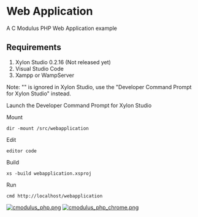 # Web Application
A C Modulus PHP Web Application example

## Requirements
1. Xylon Studio 0.2.16 (Not released yet)
2. Visual Studio Code
3. Xampp or WampServer

Note: "<cmodulus require="seshaUI.web"/>" is ignored in Xylon Studio, use the "Developer Command Prompt for Xylon Studio" instead. 

Launch the Developer Command Prompt for Xylon Studio

Mount 
```
dir -mount /src/webapplication
```


Edit
```
editor code
```


Build
```
xs -build webapplication.xsproj
```


Run
```
cmd http://localhost/webapplication
```

[![cmodulus_php.png](https://s26.postimg.org/lg82iub2h/cmodulus_php.png)](https://postimg.org/image/c8fu25405/)
[![cmodulus_php_chrome.png](https://s26.postimg.org/m79zg3s7d/cmodulus_php_chrome.png)](https://postimg.org/image/r5xhumw05/)
